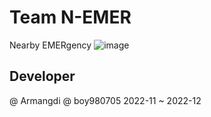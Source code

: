 # Team N-EMER
Nearby EMERgency
![image](https://user-images.githubusercontent.com/108450957/211135470-6e67ea13-81f7-4ee7-9f19-a053a7fc1e53.png)



## Developer
@ Armangdi
@ boy980705
2022-11 ~ 2022-12
